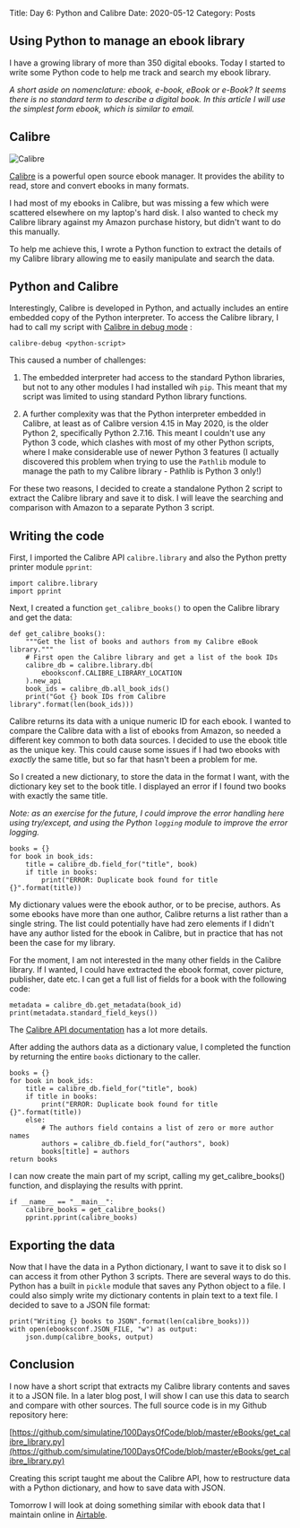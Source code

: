 Title: Day 6: Python and Calibre
Date: 2020-05-12
Category: Posts

## Using Python to manage an ebook library ##

I have a growing library of more than 350 digital ebooks. Today I started
to write some Python code to help me track and search my ebook library.

*A short aside on nomenclature: ebook, e-book, eBook or e-Book? It seems there
is no standard term to describe a digital book. In this article I will use the
simplest form *ebook*, which is similar to email.*

## Calibre ##

![Calibre]({static}/images/2020-05-12_Calibre_eBook_Screenshot.jpg)

[Calibre](https://calibre-ebook.com/) is a powerful open source ebook
manager. It provides the ability to read, store and convert ebooks in many
formats.

I had most of my ebooks in Calibre, but was missing a few which were scattered
elsewhere on my laptop's hard disk. I also wanted to check my Calibre library
against my Amazon purchase history, but didn't want to do this manually.

To help me achieve this, I wrote a Python function to extract the details of my
Calibre library allowing me to easily manipulate and search the data.

## Python and Calibre ##

Interestingly, Calibre is developed in Python, and actually includes an entire
embedded copy of the Python interpreter. To access the Calibre library, I
had to call my script with 
[Calibre in debug mode](https://manual.calibre-ebook.com/generated/en/calibre-debug.html)
:

    calibre-debug <python-script>

This caused a number of challenges:

1. The embedded interpreter had access to the standard Python libraries, but
not to any other modules I had installed wih `pip`. This meant that my script
was limited to using standard Python library functions.

2. A further complexity was that the Python interpreter embedded in Calibre,
at least as of Calibre version 4.15 in May 2020, is the older Python 2,
specifically Python 2.7.16. This meant I couldn't use any Python 3 code, which
clashes with most of my other Python scripts, where I make considerable use of
newer Python 3 features (I actually discovered this problem when trying to use
the `Pathlib` module to manage the path to my Calibre library - Pathlib is
Python 3 only!)

For these two reasons, I decided to create a standalone Python 2 script to
extract the Calibre library and save it to disk. I will leave the searching and
comparison with Amazon to a separate Python 3 script.

## Writing the code ##
First, I imported the Calibre API `calibre.library` and also the Python pretty
printer module `pprint`:

    import calibre.library
    import pprint
    
Next, I created a function `get_calibre_books()` to open the Calibre library
and get the data:

    def get_calibre_books():
        """Get the list of books and authors from my Calibre eBook library."""
        # First open the Calibre library and get a list of the book IDs
        calibre_db = calibre.library.db(
            ebooksconf.CALIBRE_LIBRARY_LOCATION
        ).new_api
        book_ids = calibre_db.all_book_ids()
        print("Got {} book IDs from Calibre library".format(len(book_ids)))

Calibre returns its data with a unique numeric ID for each ebook. I wanted to
compare the Calibre data with a list of ebooks from Amazon, so needed a
different key common to both data sources. I decided to use the ebook title as
the unique key. This could cause some issues if I had two ebooks with *exactly*
the same title, but so far that hasn't been a problem for me.

So I created a new dictionary, to store the data in the format I want, with the
dictionary key set to the book title. I displayed an error if I found two books
with exactly the same title.

*Note: as an exercise for the future, I could improve the error handling here
using try/except, and using the Python `logging` module to improve the error
logging.*

    books = {}
    for book in book_ids:
        title = calibre_db.field_for("title", book)
        if title in books:
            print("ERROR: Duplicate book found for title {}".format(title))

My dictionary values were the ebook author, or to be precise, authors. As some
ebooks have more than one author, Calibre returns a list rather than a single
string. The list could potentially have had zero elements if I didn't have any
author listed for the ebook in Calibre, but in practice that has not been the
case for my library.

For the moment, I am not interested in the many other fields in the Calibre
library. If I wanted, I could have extracted the ebook format, cover picture,
publisher, date etc. I can get a full list of fields for a book with the
following code:

    metadata = calibre_db.get_metadata(book_id)
    print(metadata.standard_field_keys())

The [Calibre API documentation](https://manual.calibre-ebook.com/develop.html#api-documentation-for-various-parts-of-calibre)
has a lot more details.

After adding the authors data as a dictionary value, I completed the function
by returning the entire `books` dictionary to the caller.

    books = {}
    for book in book_ids:
        title = calibre_db.field_for("title", book)
        if title in books:
            print("ERROR: Duplicate book found for title {}".format(title))
        else:
            # The authors field contains a list of zero or more author names
            authors = calibre_db.field_for("authors", book)
            books[title] = authors
    return books

I can now create the main part of my script, calling my get_calibre_books()
function, and displaying the results with pprint.

    if __name__ == "__main__":
        calibre_books = get_calibre_books()
        pprint.pprint(calibre_books)


## Exporting the data ##

Now that I have the data in a Python dictionary, I want to save it to disk
so I can access it from other Python 3 scripts. There are several ways to do
this. Python has a built in `pickle` module that saves any Python object to a
file. I could also simply write my dictionary contents in plain text to a text
file. I decided to save to a JSON file format:

    print("Writing {} books to JSON".format(len(calibre_books)))
    with open(ebooksconf.JSON_FILE, "w") as output:
        json.dump(calibre_books, output)

## Conclusion ##

I now have a short script that extracts my Calibre library contents and saves
it to a JSON file. In a later blog post, I will show I can use this data
to search and compare with other sources. The full source code is in my
Github repository here:

[https://github.com/simulatine/100DaysOfCode/blob/master/eBooks/get_calibre_library.py](https://github.com/simulatine/100DaysOfCode/blob/master/eBooks/get_calibre_library.py)

Creating this script taught me about the Calibre API, how to restructure
data with a Python dictionary, and how to save data with JSON.

Tomorrow I will look at doing something similar with ebook data that I
maintain online in [Airtable](https://https://airtable.com/).
